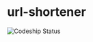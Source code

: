# url-shortener

![Codeship Status](https://codeship.com/projects/9737aed0-478c-0133-a898-6e659308a88a/status?branch=master)
